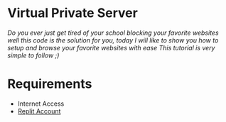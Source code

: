 # Virtual Private Server
*Do you ever just get tired of your school blocking your favorite websites well this code is the solution for you, today I will like to show you how to setup and browse your favorite websites with ease*
*This tutorial is very simple to follow ;)*

# Requirements
* Internet Access
* [Replit Account](https://replit.com)
